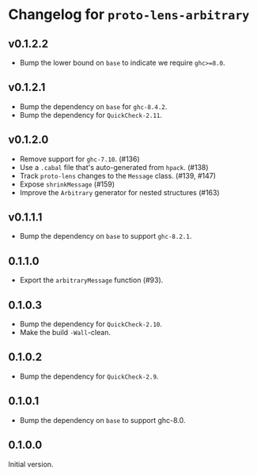 # Changelog for `proto-lens-arbitrary`

## v0.1.2.2
- Bump the lower bound on `base` to indicate we require `ghc>=8.0`.

## v0.1.2.1
- Bump the dependency on `base` for `ghc-8.4.2`.
- Bump the dependency for `QuickCheck-2.11`.

## v0.1.2.0
- Remove support for `ghc-7.10`. (#136)
- Use a `.cabal` file that's auto-generated from `hpack`. (#138)
- Track `proto-lens` changes to the `Message` class. (#139, #147)
- Expose `shrinkMessage` (#159)
- Improve the `Arbitrary` generator for nested structures (#163)


## v0.1.1.1
- Bump the dependency on `base` to support `ghc-8.2.1`.

## 0.1.1.0
- Export the `arbitraryMessage` function (#93).

## 0.1.0.3
- Bump the dependency for `QuickCheck-2.10`.
- Make the build `-Wall`-clean.

## 0.1.0.2
- Bump the dependency for `QuickCheck-2.9`.

## 0.1.0.1
- Bump the dependency on `base` to support ghc-8.0.

## 0.1.0.0
Initial version.

